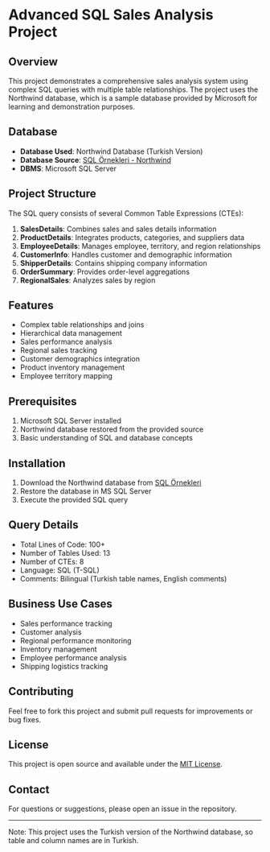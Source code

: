 # Advanced SQL Sales Analysis Project

## Overview
This project demonstrates a comprehensive sales analysis system using complex SQL queries with multiple table relationships. The project uses the Northwind database, which is a sample database provided by Microsoft for learning and demonstration purposes.

## Database
- **Database Used**: Northwind Database (Turkish Version)
- **Database Source**: [SQL Örnekleri - Northwind](https://www.sqlornekleri.com/p/northwind.html)
- **DBMS**: Microsoft SQL Server

## Project Structure
The SQL query consists of several Common Table Expressions (CTEs):
1. **SalesDetails**: Combines sales and sales details information
2. **ProductDetails**: Integrates products, categories, and suppliers data
3. **EmployeeDetails**: Manages employee, territory, and region relationships
4. **CustomerInfo**: Handles customer and demographic information
5. **ShipperDetails**: Contains shipping company information
6. **OrderSummary**: Provides order-level aggregations
7. **RegionalSales**: Analyzes sales by region

## Features
- Complex table relationships and joins
- Hierarchical data management
- Sales performance analysis
- Regional sales tracking
- Customer demographics integration
- Product inventory management
- Employee territory mapping

## Prerequisites
1. Microsoft SQL Server installed
2. Northwind database restored from the provided source
3. Basic understanding of SQL and database concepts

## Installation
1. Download the Northwind database from [SQL Örnekleri](https://www.sqlornekleri.com/p/northwind.html)
2. Restore the database in MS SQL Server
3. Execute the provided SQL query

## Query Details
- Total Lines of Code: 100+
- Number of Tables Used: 13
- Number of CTEs: 8
- Language: SQL (T-SQL)
- Comments: Bilingual (Turkish table names, English comments)

## Business Use Cases
- Sales performance tracking
- Customer analysis
- Regional performance monitoring
- Inventory management
- Employee performance analysis
- Shipping logistics tracking

## Contributing
Feel free to fork this project and submit pull requests for improvements or bug fixes.

## License
This project is open source and available under the [MIT License](LICENSE).

## Contact
For questions or suggestions, please open an issue in the repository.

---
Note: This project uses the Turkish version of the Northwind database, so table and column names are in Turkish.
